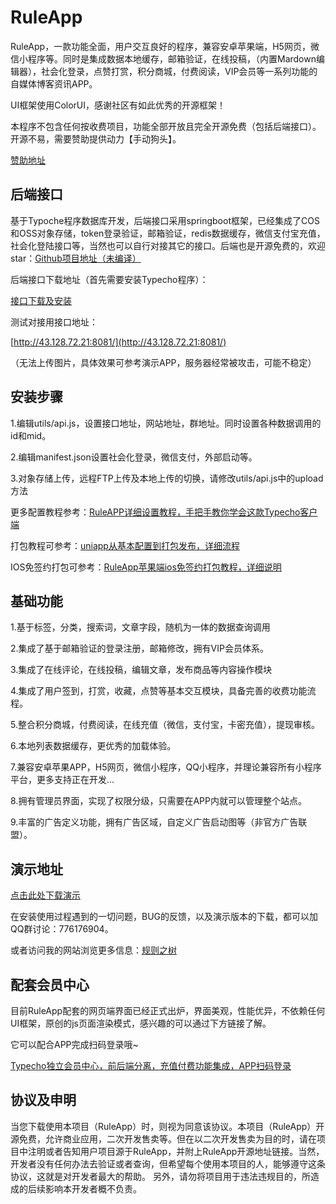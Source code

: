 # RuleApp

RuleApp，一款功能全面，用户交互良好的程序，兼容安卓苹果端，H5网页，微信小程序等。同时是集成数据本地缓存，邮箱验证，在线投稿，（内置Mardown编辑器），社会化登录，点赞打赏，积分商城，付费阅读，VIP会员等一系列功能的自媒体博客资讯APP。

UI框架使用ColorUI，感谢社区有如此优秀的开源框架！

本程序不包含任何按收费项目，功能全部开放且完全开源免费（包括后端接口）。开源不易，需要赞助提供动力【手动狗头】。


[赞助地址](https://www.ruletree.club/sponsor.html)

## 后端接口

基于Typoche程序数据库开发，后端接口采用springboot框架，已经集成了COS和OSS对象存储，token登录验证，邮箱验证，redis数据缓存，微信支付宝充值，社会化登陆接口等，当然也可以自行对接其它的接口。后端也是开源免费的，欢迎star：[Github项目地址（未编译）](https://github.com/buxia97/RuleApi)


后端接口下载地址（首先需要安装Typecho程序）：

[接口下载及安装](https://www.ruletree.club/archives/2786/)

测试对接用接口地址：

[http://43.128.72.21:8081/](http://43.128.72.21:8081/)

（无法上传图片，具体效果可参考演示APP，服务器经常被攻击，可能不稳定）

## 安装步骤

1.编辑utils/api.js，设置接口地址，网站地址，群地址。同时设置各种数据调用的id和mid。

2.编辑manifest.json设置社会化登录，微信支付，外部启动等。

3.对象存储上传，远程FTP上传及本地上传的切换，请修改utils/api.js中的upload方法

更多配置教程参考：[RuleAPP详细设置教程，手把手教你学会这款Typecho客户端](https://www.ruletree.club/archives/2955/)

打包教程可参考：[uniapp从基本配置到打包发布，详细流程](https://www.ruletree.club/archives/2894/)

IOS免签约打包可参考：[RuleApp苹果端ios免签约打包教程，详细说明](https://www.ruletree.club/archives/2845/)


## 基础功能

1.基于标签，分类，搜索词，文章字段，随机为一体的数据查询调用

2.集成了基于邮箱验证的登录注册，邮箱修改，拥有VIP会员体系。

3.集成了在线评论，在线投稿，编辑文章，发布商品等内容操作模块

4.集成了用户签到，打赏，收藏，点赞等基本交互模块，具备完善的收费功能流程。

5.整合积分商城，付费阅读，在线充值（微信，支付宝，卡密充值），提现审核。

6.本地列表数据缓存，更优秀的加载体验。

7.兼容安卓苹果APP，H5网页，微信小程序，QQ小程序，并理论兼容所有小程序平台，更多支持正在开发...

8.拥有管理员界面，实现了权限分级，只需要在APP内就可以管理整个站点。

9.丰富的广告定义功能，拥有广告区域，自定义广告启动图等（非官方广告联盟）。

## 演示地址

[点击此处下载演示](https://www.pgyer.com/J9bd)

在安装使用过程遇到的一切问题，BUG的反馈，以及演示版本的下载，都可以加QQ群讨论：776176904。


或者访问我的网站浏览更多信息：[规则之树](https://www.ruletree.club/archives/2649/)


## 配套会员中心

目前RuleApp配套的网页端界面已经正式出炉，界面美观，性能优异，不依赖任何UI框架，原创的js页面渲染模式，感兴趣的可以通过下方链接了解。

它可以配合APP完成扫码登录哦~

[Typecho独立会员中心，前后端分离，充值付费功能集成，APP扫码登录](https://www.ruletree.club/archives/2979/)

## 协议及申明

当您下载使用本项目（RuleApp）时，则视为同意该协议。本项目（RuleApp）开源免费，允许商业应用，二次开发售卖等。但在以二次开发售卖为目的时，请在项目中注明或者告知用户项目源于RuleApp，并附上RuleApp开源地址链接。当然，开发者没有任何办法去验证或者查询，但希望每个使用本项目的人，能够遵守这条协议，这就是对开发者最大的帮助。
另外，请勿将项目用于违法违规目的，所造成的后续影响本开发者概不负责。